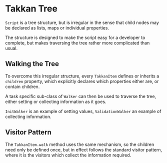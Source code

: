 # Takkan Tree

`Script` is a tree structure, but is irregular in the sense that child nodes may be declared as lists, maps or individual properties.

The structure is designed to make the script easy for a developer to complete, but makes traversing the tree rather more complicated than usual.

## Walking the Tree

To overcome this irregular structure, every `TakkanItem` defines or inherits a `children` property, which explicitly declares which properties either are, or contain children.

A task specific sub-class of `Walker` can then be used to traverse the tree, either setting or collecting information as it goes.

`InitWalker` is an example of setting values, `ValidationWalker` an example of collecting information.

## Visitor Pattern

The `TakkanItem.walk` method uses the same mechanism, so the children need only be defined once, but in effect follows the standard visitor pattern, where it is the visitors which collect the information required.